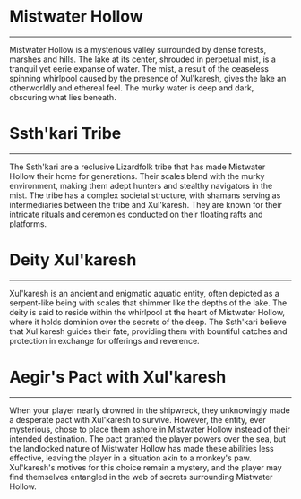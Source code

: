 # Mistwater Hollow
***
Mistwater Hollow is a mysterious valley surrounded by dense forests, marshes and hills. The lake at its center, shrouded in perpetual mist, is a tranquil yet eerie expanse of water. The mist, a result of the ceaseless spinning whirlpool caused by the presence of Xul'karesh, gives the lake an otherworldly and ethereal feel. The murky water is deep and dark, obscuring what lies beneath.

# Ssth'kari Tribe
***
The Ssth'kari are a reclusive Lizardfolk tribe that has made Mistwater Hollow their home for generations. Their scales blend with the murky environment, making them adept hunters and stealthy navigators in the mist. The tribe has a complex societal structure, with shamans serving as intermediaries between the tribe and Xul'karesh. They are known for their intricate rituals and ceremonies conducted on their floating rafts and platforms.

# Deity Xul'karesh
***
Xul'karesh is an ancient and enigmatic aquatic entity, often depicted as a serpent-like being with scales that shimmer like the depths of the lake. The deity is said to reside within the whirlpool at the heart of Mistwater Hollow, where it holds dominion over the secrets of the deep. The Ssth'kari believe that Xul'karesh guides their fate, providing them with bountiful catches and protection in exchange for offerings and reverence.

# Aegir's Pact with Xul'karesh
***
When your player nearly drowned in the shipwreck, they unknowingly made a desperate pact with Xul'karesh to survive. However, the entity, ever mysterious, chose to place them ashore in Mistwater Hollow instead of their intended destination. The pact granted the player powers over the sea, but the landlocked nature of Mistwater Hollow has made these abilities less effective, leaving the player in a situation akin to a monkey's paw. Xul'karesh's motives for this choice remain a mystery, and the player may find themselves entangled in the web of secrets surrounding Mistwater Hollow.